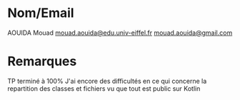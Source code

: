 
Nom/Email
=======================================
AOUIDA Mouad
mouad.aouida@edu.univ-eiffel.fr
mouad.aouida@gmail.com

Remarques
======================================
TP terminé à 100%
J'ai encore des difficultés en ce qui concerne la repartition des classes et fichiers vu que tout est public sur Kotlin